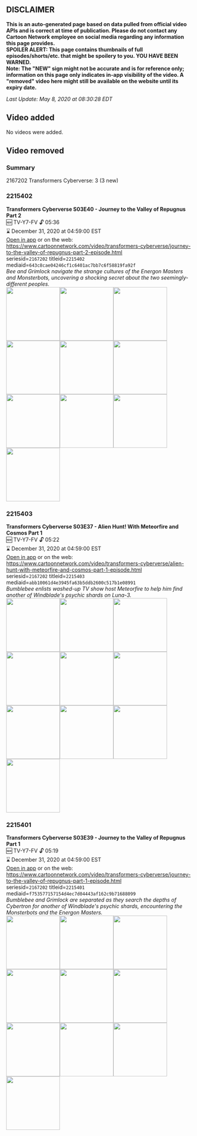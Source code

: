 ## DISCLAIMER
**This is an auto-generated page based on data pulled from official video APIs and is correct at time of publication. Please do not contact any Cartoon Network employee on social media regarding any information this page provides.**  
**SPOILER ALERT: This page contains thumbnails of full episodes/shorts/etc. that might be spoilery to you. YOU HAVE BEEN WARNED.**  
**Note: The "NEW" sign might not be accurate and is for reference only; information on this page only indicates in-app visibility of the video. A "removed" video here might still be available on the website until its expiry date.**  

_Last Update: May 8, 2020 at 08:30:28 EDT_
## Video added
No videos were added.  
## Video removed
### Summary
2167202 Transformers Cyberverse: 3 (3 new)  
### 2215402
**Transformers Cyberverse S03E40 - Journey to the Valley of Repugnus Part 2**  
🆕 TV-Y7-FV 🔓 05:36  
⌛ December 31, 2020 at 04:59:00 EST  
[Open in app](https://tinyurl.com/y947nzx3) or on the web: https://www.cartoonnetwork.com/video/transformers-cyberverse/journey-to-the-valley-of-repugnus-part-2-episode.html  
seriesid=`2167202` titleid=`2215402` mediaid=`643c8cae04246cf1c6401ac7bb7c6f58819fa92f`  
_Bee and Grimlock navigate the strange cultures of the Energon Masters and Monsterbots, uncovering a shocking secret about the two seemingly-different peoples._  
<a href="https://s3.amazonaws.com/cartoonorchestrator/2215402_001_1280x720.jpg"><img src="https://s3.amazonaws.com/cartoonorchestrator/2215402_001_640x360.jpg" height="144px" /></a><a href="https://s3.amazonaws.com/cartoonorchestrator/2215402_002_1280x720.jpg"><img src="https://s3.amazonaws.com/cartoonorchestrator/2215402_002_640x360.jpg" height="144px" /></a><a href="https://s3.amazonaws.com/cartoonorchestrator/2215402_003_1280x720.jpg"><img src="https://s3.amazonaws.com/cartoonorchestrator/2215402_003_640x360.jpg" height="144px" /></a><a href="https://s3.amazonaws.com/cartoonorchestrator/2215402_004_1280x720.jpg"><img src="https://s3.amazonaws.com/cartoonorchestrator/2215402_004_640x360.jpg" height="144px" /></a><a href="https://s3.amazonaws.com/cartoonorchestrator/2215402_005_1280x720.jpg"><img src="https://s3.amazonaws.com/cartoonorchestrator/2215402_005_640x360.jpg" height="144px" /></a><a href="https://s3.amazonaws.com/cartoonorchestrator/2215402_006_1280x720.jpg"><img src="https://s3.amazonaws.com/cartoonorchestrator/2215402_006_640x360.jpg" height="144px" /></a><a href="https://s3.amazonaws.com/cartoonorchestrator/2215402_007_1280x720.jpg"><img src="https://s3.amazonaws.com/cartoonorchestrator/2215402_007_640x360.jpg" height="144px" /></a><a href="https://s3.amazonaws.com/cartoonorchestrator/2215402_008_1280x720.jpg"><img src="https://s3.amazonaws.com/cartoonorchestrator/2215402_008_640x360.jpg" height="144px" /></a><a href="https://s3.amazonaws.com/cartoonorchestrator/2215402_009_1280x720.jpg"><img src="https://s3.amazonaws.com/cartoonorchestrator/2215402_009_640x360.jpg" height="144px" /></a><a href="https://s3.amazonaws.com/cartoonorchestrator/2215402_010_1280x720.jpg"><img src="https://s3.amazonaws.com/cartoonorchestrator/2215402_010_640x360.jpg" height="144px" /></a>
### 2215403
**Transformers Cyberverse S03E37 - Alien Hunt! With Meteorfire and Cosmos Part 1**  
🆕 TV-Y7-FV 🔓 05:22  
⌛ December 31, 2020 at 04:59:00 EST  
[Open in app](https://tinyurl.com/y7nnp7rg) or on the web: https://www.cartoonnetwork.com/video/transformers-cyberverse/alien-hunt-with-meteorfire-and-cosmos-part-1-episode.html  
seriesid=`2167202` titleid=`2215403` mediaid=`abb10061d4e3945fa63b5ddb2600c517b1e08991`  
_Bumblebee enlists washed-up TV show host Meteorfire to help him find another of Windblade's psychic shards on Luna-3._  
<a href="https://s3.amazonaws.com/cartoonorchestrator/2215403_001_1280x720.jpg"><img src="https://s3.amazonaws.com/cartoonorchestrator/2215403_001_640x360.jpg" height="144px" /></a><a href="https://s3.amazonaws.com/cartoonorchestrator/2215403_002_1280x720.jpg"><img src="https://s3.amazonaws.com/cartoonorchestrator/2215403_002_640x360.jpg" height="144px" /></a><a href="https://s3.amazonaws.com/cartoonorchestrator/2215403_003_1280x720.jpg"><img src="https://s3.amazonaws.com/cartoonorchestrator/2215403_003_640x360.jpg" height="144px" /></a><a href="https://s3.amazonaws.com/cartoonorchestrator/2215403_004_1280x720.jpg"><img src="https://s3.amazonaws.com/cartoonorchestrator/2215403_004_640x360.jpg" height="144px" /></a><a href="https://s3.amazonaws.com/cartoonorchestrator/2215403_005_1280x720.jpg"><img src="https://s3.amazonaws.com/cartoonorchestrator/2215403_005_640x360.jpg" height="144px" /></a><a href="https://s3.amazonaws.com/cartoonorchestrator/2215403_006_1280x720.jpg"><img src="https://s3.amazonaws.com/cartoonorchestrator/2215403_006_640x360.jpg" height="144px" /></a><a href="https://s3.amazonaws.com/cartoonorchestrator/2215403_007_1280x720.jpg"><img src="https://s3.amazonaws.com/cartoonorchestrator/2215403_007_640x360.jpg" height="144px" /></a><a href="https://s3.amazonaws.com/cartoonorchestrator/2215403_008_1280x720.jpg"><img src="https://s3.amazonaws.com/cartoonorchestrator/2215403_008_640x360.jpg" height="144px" /></a><a href="https://s3.amazonaws.com/cartoonorchestrator/2215403_009_1280x720.jpg"><img src="https://s3.amazonaws.com/cartoonorchestrator/2215403_009_640x360.jpg" height="144px" /></a><a href="https://s3.amazonaws.com/cartoonorchestrator/2215403_010_1280x720.jpg"><img src="https://s3.amazonaws.com/cartoonorchestrator/2215403_010_640x360.jpg" height="144px" /></a>
### 2215401
**Transformers Cyberverse S03E39 - Journey to the Valley of Repugnus Part 1**  
🆕 TV-Y7-FV 🔓 05:19  
⌛ December 31, 2020 at 04:59:00 EST  
[Open in app](https://tinyurl.com/y7472hde) or on the web: https://www.cartoonnetwork.com/video/transformers-cyberverse/journey-to-the-valley-of-repugnus-part-1-episode.html  
seriesid=`2167202` titleid=`2215401` mediaid=`f753577157154d4ec7d04443af162c9b71688099`  
_Bumblebee and Grimlock are separated as they search the depths of Cybertron for another of Windblade's psychic shards, encountering the Monsterbots and the Energon Masters._  
<a href="https://s3.amazonaws.com/cartoonorchestrator/2215401_001_1280x720.jpg"><img src="https://s3.amazonaws.com/cartoonorchestrator/2215401_001_640x360.jpg" height="144px" /></a><a href="https://s3.amazonaws.com/cartoonorchestrator/2215401_002_1280x720.jpg"><img src="https://s3.amazonaws.com/cartoonorchestrator/2215401_002_640x360.jpg" height="144px" /></a><a href="https://s3.amazonaws.com/cartoonorchestrator/2215401_003_1280x720.jpg"><img src="https://s3.amazonaws.com/cartoonorchestrator/2215401_003_640x360.jpg" height="144px" /></a><a href="https://s3.amazonaws.com/cartoonorchestrator/2215401_004_1280x720.jpg"><img src="https://s3.amazonaws.com/cartoonorchestrator/2215401_004_640x360.jpg" height="144px" /></a><a href="https://s3.amazonaws.com/cartoonorchestrator/2215401_005_1280x720.jpg"><img src="https://s3.amazonaws.com/cartoonorchestrator/2215401_005_640x360.jpg" height="144px" /></a><a href="https://s3.amazonaws.com/cartoonorchestrator/2215401_006_1280x720.jpg"><img src="https://s3.amazonaws.com/cartoonorchestrator/2215401_006_640x360.jpg" height="144px" /></a><a href="https://s3.amazonaws.com/cartoonorchestrator/2215401_007_1280x720.jpg"><img src="https://s3.amazonaws.com/cartoonorchestrator/2215401_007_640x360.jpg" height="144px" /></a><a href="https://s3.amazonaws.com/cartoonorchestrator/2215401_008_1280x720.jpg"><img src="https://s3.amazonaws.com/cartoonorchestrator/2215401_008_640x360.jpg" height="144px" /></a><a href="https://s3.amazonaws.com/cartoonorchestrator/2215401_009_1280x720.jpg"><img src="https://s3.amazonaws.com/cartoonorchestrator/2215401_009_640x360.jpg" height="144px" /></a><a href="https://s3.amazonaws.com/cartoonorchestrator/2215401_010_1280x720.jpg"><img src="https://s3.amazonaws.com/cartoonorchestrator/2215401_010_640x360.jpg" height="144px" /></a>
